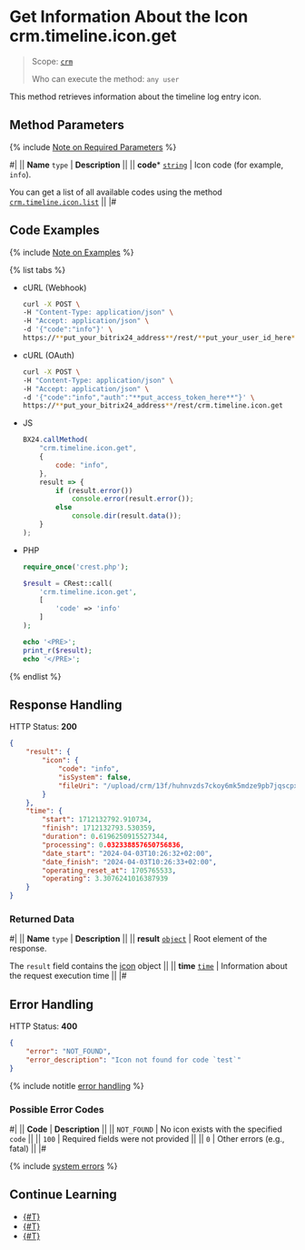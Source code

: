 # Get Information About the Icon crm.timeline.icon.get

> Scope: [`crm`](../../../../scopes/permissions.md)
>
> Who can execute the method: `any user`

This method retrieves information about the timeline log entry icon.

## Method Parameters

{% include [Note on Required Parameters](../../../../../_includes/required.md) %}

#|
|| **Name**
`type` | **Description** ||
|| **code***
[`string`](../../../../data-types.md) | Icon code (for example, `info`).

You can get a list of all available codes using the method [`crm.timeline.icon.list`](./crm-timeline-icon-list.md) ||
|#

## Code Examples

{% include [Note on Examples](../../../../../_includes/examples.md) %}

{% list tabs %}

- cURL (Webhook)

    ```bash
    curl -X POST \
    -H "Content-Type: application/json" \
    -H "Accept: application/json" \
    -d '{"code":"info"}' \
    https://**put_your_bitrix24_address**/rest/**put_your_user_id_here**/**put_your_webhook_here**/crm.timeline.icon.get
    ```

- cURL (OAuth)

    ```bash
    curl -X POST \
    -H "Content-Type: application/json" \
    -H "Accept: application/json" \
    -d '{"code":"info","auth":"**put_access_token_here**"}' \
    https://**put_your_bitrix24_address**/rest/crm.timeline.icon.get
    ```

- JS

    ```js
    BX24.callMethod(
        "crm.timeline.icon.get",
        {
            code: "info",
        },
        result => {
            if (result.error())
                console.error(result.error());
            else
                console.dir(result.data());
        }
    );
    ```

- PHP

    ```php
    require_once('crest.php');

    $result = CRest::call(
        'crm.timeline.icon.get',
        [
            'code' => 'info'
        ]
    );

    echo '<PRE>';
    print_r($result);
    echo '</PRE>';
    ```

{% endlist %}

## Response Handling

HTTP Status: **200**

```json
{
    "result": {
        "icon": {
            "code": "info",
            "isSystem": false,
            "fileUri": "/upload/crm/13f/huhnvzds7ckoy6mk5mdze9pb7jqscpxi/e66fm2cbau9f8u32oe9jzx2qflqhj2vv"
        }
    },
    "time": {
        "start": 1712132792.910734,
        "finish": 1712132793.530359,
        "duration": 0.6196250915527344,
        "processing": 0.032338857650756836,
        "date_start": "2024-04-03T10:26:32+02:00",
        "date_finish": "2024-04-03T10:26:33+02:00",
        "operating_reset_at": 1705765533,
        "operating": 3.3076241016387939
    }
}
```

### Returned Data

#|
|| **Name**
`type` | **Description** ||
|| **result**
[`object`](../../../../data-types.md) | Root element of the response.

The `result` field contains the [icon](./crm-timeline-icon-add.md#icon) object ||
|| **time**
[`time`](../../../data-types.md) | Information about the request execution time ||
|#

## Error Handling

HTTP Status: **400**

```json
{
    "error": "NOT_FOUND",
    "error_description": "Icon not found for code `test`"
}
```

{% include notitle [error handling](../../../../../_includes/error-info.md) %}

### Possible Error Codes

#|
|| **Code** | **Description** ||
|| `NOT_FOUND` | No icon exists with the specified `code` ||
|| `100` | Required fields were not provided ||
|| `0` | Other errors (e.g., fatal) ||
|#

{% include [system errors](../../../../../_includes/system-errors.md) %}

## Continue Learning 

- [{#T}](./crm-timeline-icon-add.md)
- [{#T}](./crm-timeline-icon-list.md)
- [{#T}](./crm-timeline-icon-delete.md)